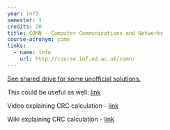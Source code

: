 ```yaml
---
year: inf3
semester: 1
credits: 20
title: COMN - Computer Communications and Networks
course-acronym: comn
links:
  - name: info
    url: http://course.inf.ed.ac.uk/comn/
---
```


<u>See shared drive for some unofficial solutions.</u>

This could be useful as well: [link](http://www.ee.ryerson.ca/~courses/cn8800/solutions/Ch7.pdf)

Video explaining CRC calculation - [link](http://www.youtube.com/watch?v=0apqZ4jsGmI)

Wiki explaining CRC calculation - [link](http://en.wikipedia.org/wiki/Cyclic_redundancy_check)
